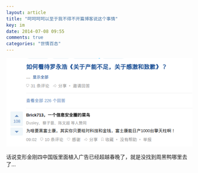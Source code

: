 ```yaml
---
layout: article
title: "呵呵呵呵以至于我不得不开篇博客说这个事情"
key: im
date: 2014-07-08 09:55
comments: true
categories: "世情百态"
---
```


![](/assets/images/2014/smartisan.png)

  话说变形金刚四中国版里面植入广告已经超越春晚了，就是没找到周黑鸭哪里去了...